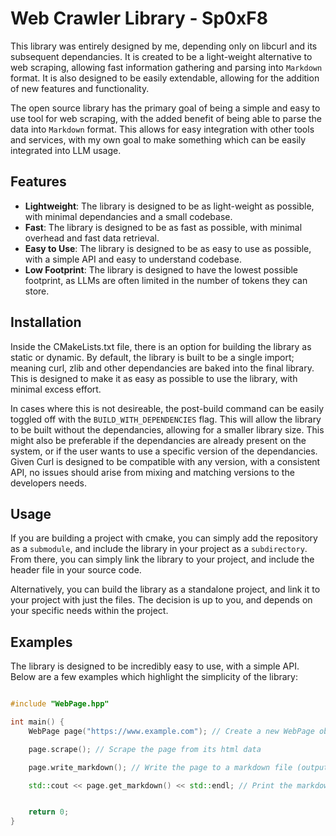 # Web Crawler Library - Sp0xF8

This library was entirely designed by me, depending only on libcurl and its subsequent dependancies. It is created to be a light-weight alternative to web scraping, allowing fast information gathering and parsing into `Markdown` format. It is also designed to be easily extendable, allowing for the addition of new features and functionality. 

The open source library has the primary goal of being a simple and easy to use tool for web scraping, with the added benefit of being able to parse the data into `Markdown` format. This allows for easy integration with other tools and services, with my own goal to make something which can be easily integrated into LLM usage. 

## Features
- **Lightweight**: The library is designed to be as light-weight as possible, with minimal dependancies and a small codebase.
- **Fast**: The library is designed to be as fast as possible, with minimal overhead and fast data retrieval.
- **Easy to Use**: The library is designed to be as easy to use as possible, with a simple API and easy to understand codebase.
- **Low Footprint**: The library is designed to have the lowest possible footprint, as LLMs are often limited in the number of tokens they can store. 


## Installation

Inside the CMakeLists.txt file, there is an option for building the library as static or dynamic. By default, the library is built to be a single import; meaning curl, zlib and other dependancies are baked into the final library. This is designed to make it as easy as possible to use the library, with minimal excess effort. 

In cases where this is not desireable, the post-build command can be easily toggled off with the `BUILD_WITH_DEPENDENCIES` flag. This will allow the library to be built without the dependancies, allowing for a smaller library size. This might also be preferable if the dependancies are already present on the system, or if the user wants to use a specific version of the dependancies. Given Curl is designed to be compatible with any version, with a consistent API, no issues should arise from mixing and matching versions to the developers needs.


## Usage

If you are building a project with cmake, you can simply add the repository as a `submodule`, and include the library in your project as a `subdirectory`. From there, you can simply link the library to your project, and include the header file in your source code. 

Alternatively, you can build the library as a standalone project, and link it to your project with just the files. The decision is up to you, and depends on your specific needs within the project. 

## Examples

The library is designed to be incredibly easy to use, with a simple API. Below are a few examples which highlight the simplicity of the library:

```cpp

#include "WebPage.hpp"

int main() {
    WebPage page("https://www.example.com"); // Create a new WebPage object with the URL

    page.scrape(); // Scrape the page from its html data

    page.write_markdown(); // Write the page to a markdown file (output.md) // Largely used for testing purposes in my use case

    std::cout << page.get_markdown() << std::endl; // Print the markdown data to the console


    return 0;
}

```
